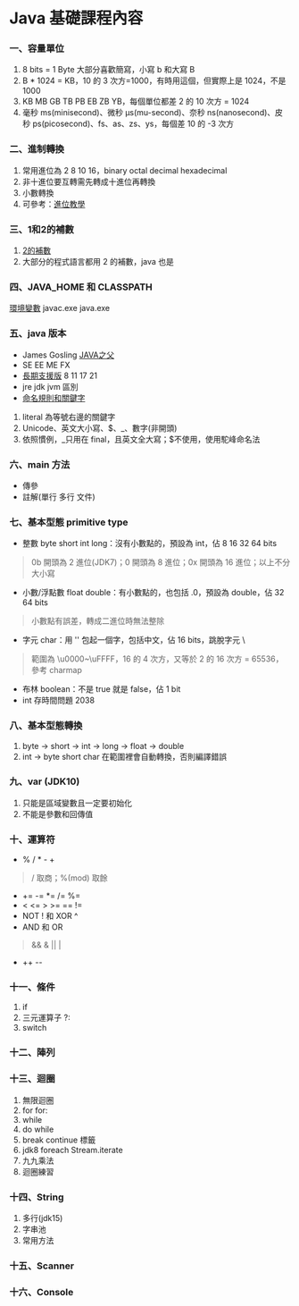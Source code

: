 # Java 基礎課程內容
### 一、容量單位
1. 8 bits = 1 Byte 大部分喜歡簡寫，小寫 b 和大寫 B
2. B * 1024 = KB，10 的 3 次方=1000，有時用這個，但實際上是 1024，不是 1000
3. KB MB GB TB PB EB ZB YB，每個單位都差 2 的 10 次方 = 1024
4. 毫秒 ms(minisecond)、微秒 µs(mu-second)、奈秒 ns(nanosecond)、皮秒 ps(picosecond)、fs、as、zs、ys，每個差 10 的 -3 次方
### 二、進制轉換
1. 常用進位為 2 8 10 16，binary octal decimal hexadecimal
2. 非十進位要互轉需先轉成十進位再轉換
3. 小數轉換
4. 可參考：[進位教學](http://www.chwa.com.tw/TResource/VS/book1/ch2/2-5.htm)
### 三、1和2的補數
1. [2的補數](https://zh.wikipedia.org/wiki/%E4%BA%8C%E8%A3%9C%E6%95%B8)
2. 大部分的程式語言都用 2 的補數，java 也是
### 四、JAVA_HOME 和 CLASSPATH
[環境變數](https://docs.oracle.com/javase/tutorial/essential/environment/paths.html)
javac.exe java.exe
### 五、java 版本
+ James Gosling [JAVA之父](https://zh.wikipedia.org/zh-tw/%E8%A9%B9%E5%A7%86%E6%96%AF%C2%B7%E9%AB%98%E6%96%AF%E6%9E%97)
+ SE EE ME FX
+ [長期支援版](https://www.oracle.com/java/technologies/java-se-support-roadmap.html) 8 11 17 21
+ jre jdk jvm 區別
+ [命名規則和關鍵字](https://docs.oracle.com/javase/tutorial/java/nutsandbolts/variables.html)
1. literal 為等號右邊的關鍵字
2. Unicode、英文大小寫、$、_、數字(非開頭)
3. 依照慣例，_只用在 final，且英文全大寫；$不使用，使用駝峰命名法
### 六、main 方法
+ 傳參
+ 註解(單行 多行 文件)
### 七、基本型態 primitive type
+ 整數 byte short int long：沒有小數點的，預設為 int，佔 8 16 32 64 bits
> 0b 開頭為 2 進位(JDK7)；0 開頭為 8 進位；0x 開頭為 16 進位；以上不分大小寫
+ 小數/浮點數 float double：有小數點的，也包括 .0，預設為 double，佔 32 64 bits
> 小數點有誤差，轉成二進位時無法整除
+ 字元 char：用 '' 包起一個字，包括中文，佔 16 bits，跳脫字元 \
> 範圍為 \u0000~\uFFFF，16 的 4 次方，又等於 2 的 16 次方 = 65536，參考 charmap
+ 布林 boolean：不是 true 就是 false，佔 1 bit
+ int 存時間問題 2038
### 八、基本型態轉換
1. byte -> short -> int -> long -> float -> double
2. int -> byte short char 在範圍裡會自動轉換，否則編譯錯誤
### 九、var (JDK10)
1. 只能是區域變數且一定要初始化
2. 不能是參數和回傳值
### 十、運算符
+ % / * - +
> / 取商；%(mod) 取餘
+ += -= *= /= %=
+ < <= > >= == !=
+ NOT ! 和 XOR ^
+ AND 和 OR 
> && & || |
+ ++ --
### 十一、條件
1. if
2. 三元運算子 ?:
3. switch
### 十二、陣列
### 十三、迴圈
1. 無限迴圈
2. for for:
3. while
4. do while
5. break continue 標籤
6. jdk8 foreach Stream.iterate
7. 九九乘法
8. 迴圈練習
### 十四、String
1. 多行(jdk15)
2. 字串池
3. 常用方法
### 十五、Scanner
### 十六、Console

